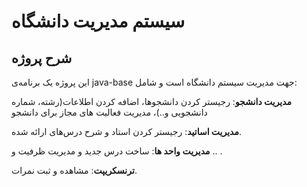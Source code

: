 # سیستم مدیریت دانشگاه

## شرح پروژه

این پروژه یک برنامه‌ی java-base جهت مدیریت سیستم دانشگاه است و شامل:

**مدیریت دانشجو**: رجیستر کردن دانشجوها، اضافه کردن اطلاعات(رشته، شماره دانشجویی و..)، 
مدیریت فعالیت های مجاز برای دانشجو

**مدیریت اساتید**: رجیستر کردن استاد و شرح درس‌های ارائه شده.

**مدیریت واحد ها**: ساخت درس جدید و مدیریت ظرفیت و .. .

**ترنسکریپت**: مشاهده و ثبت نمرات.
